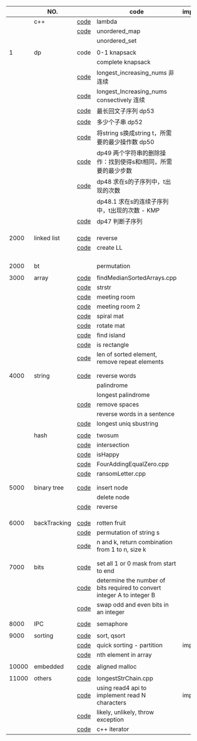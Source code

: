 |       | NO.          |                                                              | code                                                                    | important | TODO |
| ----- | ------------ | ------------------------------------------------------------ | ----------------------------------------------------------------------- | --------- | ---- |
|       | c++          | [code](code_lib/lambda.cpp)                                     | lambda                                                                  |           |      |
|       |              | [code](code_lib/unordered_map.cpp)                              | unordered_map                                                           |           |      |
|       |              |                                                              | unordered_set                                                           |           |      |
|       |              |                                                              |                                                                         |           |      |
| 1     | dp           | code                                                         | 0-1 knapsack                                                            |           |      |
|       |              |                                                              | complete knapsack                                                       |           |      |
|       |              | [code](code_lib/longest_Increasing_nums.cpp)                    | longest_increasing_nums 非连续                                          |           |      |
|       |              | [code](code_lib/longest_consectively_Increasing_nums.cpp)       | longest_Increasing_nums consectively 连续                               |           |      |
|       |              | [code](code_lib/dp53.cpp)                                       | 最长回文子序列 dp53                                                     |           |      |
|       |              | [code](code_lib/dp52.cpp)                                       | 多少个子串 dp52                                                         |           |      |
|       |              | [code](code_lib/dp50.cpp)                                       | 将string s换成string t，所需要的最少操作数 dp50                         |           |      |
|       |              | [code](code_lib/dp49.cpp)                                       | dp49 两个字符串的删除操作：找到使得s和t相同，所需要的最少步数           |           |      |
|       |              | [code](code_lib/dp48.cpp)                                       | dp48 求在s的子序列中，t出现的次数                                       |           | todo |
|       |              |                                                              | dp48.1 求在s的连续子序列中，t出现的次数 - KMP                           |           | todo |
|       |              | [code](code_lib/dp47.cpp)                                       | dp47 判断子序列                                                         |           |      |
|       |              |                                                              |                                                                         |           |      |
|       |              |                                                              |                                                                         |           |      |
|       |              |                                                              |                                                                         |           |      |
| 2000  | linked list  | [code](code_lib/LinkedList-reverse.cpp)                         | reverse                                                                 |           |      |
|       |              | [code](code_lib/createLL.cpp)                                   | create LL                                                               |           |      |
|       |              |                                                              |                                                                         |           |      |
|       |              |                                                              |                                                                         |           |      |
|       |              |                                                              |                                                                         |           |      |
|       |              |                                                              |                                                                         |           |      |
| 2000  | bt           |                                                              | permutation                                                             |           |      |
|       |              |                                                              |                                                                         |           |      |
| 3000  | array        | [code](code_lib/chapter_2/findMedianSortedArrays.cpp)           | findMedianSortedArrays.cpp                                              |           |      |
|       |              | [code](code_lib/chapter_2_array/strstr.cpp)                     | strstr                                                                  |           |      |
|       |              | [code](code_lib/meetingRoom.cpp)                                | meeting room                                                            |           |      |
|       |              | [code](code_lib/meetingRoom2.cpp)                               | meeting room 2                                                          |           |      |
|       |              | [code](code_lib/spiral_mat.cpp)                                 | spiral mat                                                              |           |      |
|       |              | [code](code_lib/rotateMat.cpp)                                  | rotate mat                                                              |           |      |
|       |              | [code](code_lib/findIsland.cpp)                                 | find island                                                             |           |      |
|       |              | [code](code_lib/isRectangle.cpp)                                | is rectangle                                                            |           | todo |
|       |              | [code](code_lib/removeRepeatArray.cpp)                          | len of sorted element, remove repeat elements                           |           |      |
|       |              |                                                              |                                                                         |           |      |
|       |              |                                                              |                                                                         |           |      |
| 4000  | string       | [code](code_lib/reverseWords.cpp)                               | reverse words                                                           |           |      |
|       |              |                                                              | palindrome                                                              |           |      |
|       |              |                                                              | longest palindrome                                                      |           |      |
|       |              | [code](code_lib/removeSpaces.cpp)                               | remove spaces                                                           |           |      |
|       |              |                                                              | reverse words in a sentence                                             |           |      |
|       |              | [code](code_lib/longestUniqSubstr.cpp)                          | longest uniq sbustring                                                  |           |      |
|       |              |                                                              |                                                                         |           |      |
|       | hash         | [code](code_lib/twoSum.cpp)                                     | twosum                                                                  |           |      |
|       |              | [code](code_lib/interSection.cpp)                               | intersection                                                            |           |      |
|       |              | [code](code_lib/isHappy.cpp)                                    | isHappy                                                                 |           |      |
|       |              | [code](code_lib/FourAddingEqualZero.cpp)                        | FourAddingEqualZero.cpp                                                 |           |      |
|       |              | [code](code_lib/ransomLetter.cpp)                               | ransomLetter.cpp                                                        |           |      |
|       |              |                                                              |                                                                         |           |      |
|       |              |                                                              |                                                                         |           |      |
| 5000  | binary tree  | [code](code_lib/chapter_10_binaryTree/InsBinTree.cpp)           | insert node                                                             |           |      |
|       |              |                                                              | delete node                                                             |           | todo |
|       |              | [code](code_lib/reverse_binaryTree.cpp)                         | reverse                                                                 |           |      |
|       |              |                                                              |                                                                         |           |      |
|       |              |                                                              |                                                                         |           |      |
|       |              |                                                              |                                                                         |           |      |
| 6000  | backTracking | [code](code_lib/chapter_9_recursion/backtrack/rotten_fruit.cpp) | rotten fruit                                                            |           | TODO |
|       |              | [code](code_lib/backTracking_0.cpp)                             | permutation of string s                                                 |           |      |
|       |              | [code](code_lib/backtracking_1.cpp)                             | n and k, return combination from 1 to n, size k                         |           |      |
|       |              |                                                              |                                                                         |           |      |
|       |              |                                                              |                                                                         |           |      |
| 7000  | bits         | [code](code_lib/bitManipulate.cpp)                              | set all 1 or 0 mask from start to end                                   |           |      |
|       |              | [code](code_lib/bit_convert.cpp)                                | determine the number of bits required to convert integer A to integer B |           |      |
|       |              | [code](code_lib/swapOddEven.cpp)                                | swap odd and even bits in an integer                                    |           |      |
|       |              |                                                              |                                                                         |           |      |
| 8000  | IPC          | [code](demo/chapter10_semaphore.c)                              | semaphore                                                               |           |      |
|       |              |                                                              |                                                                         |           |      |
| 9000  | sorting      | [code](code_lib/sort_qsort.cpp)                                 | sort, qsort                                                             |           |      |
|       |              | [code](code_lib/quicksorting.cpp)                               | quick sorting - partition                                               | important |      |
|       |              | [code](code_lib/nth_in_array.cpp)                               | nth element in array                                                    |           |      |
|       |              |                                                              |                                                                         |           |      |
| 10000 | embedded     | [code](code_lib/alignedMallloc.cpp)                             | aligned malloc                                                          |           |      |
|       |              |                                                              |                                                                         |           |      |
| 11000 | others       | [code](code_lib/longestStrChain.cpp)                            | longestStrChain.cpp                                                     |           | TODO |
|       |              | [code](code_lib/read4.cpp)                                      | using read4 api to implement read N characters                          | important |      |
|       |              | [code](code_lib/likely.cpp)                                     | likely, unlikely, throw exception                                      |           |      |
|       |              | [code](code_lib/test_iterator.cpp)                              | c++ iterator                                                            |           |      |
